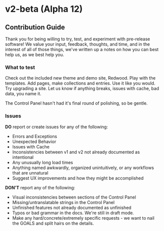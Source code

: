 # v2-beta (Alpha 12)

## Contribution Guide

Thank you for being willing to try, test, and experiment with pre-release software! We value your input, feedback, thoughts, and time, and in the interest of all of those things, we've written up a notes on how you can best help us, as we best help you.

### What to test

Check out the included new theme and demo site, Redwood. Play with the templates. Add pages, make collections and entries. Use it like you would. Try upgrading a site. Let us know if anything breaks, issues with cache, bad data, you name it.

The Control Panel hasn't had it's final round of polishing, so be gentle.

### Issues

**DO** report or create issues for any of the following:

- Errors and Exceptions
- Unexpected Behavior
- Issues with Cache
- Inconsistencies between v1 and v2 not already documented as intentional
- Any unusually long load times
- Anything named awkwardly, organized unintuitively, or any workflows that are unnatural
- Suggest UX improvements and how they might be accomplished

**DON'T** report any of the following:

- Visual inconsistencies between sections of the Control Panel
- Missing/untranslatable strings in the Control Panel
- Unfinished features not already documented as unfinished
- Typos or bad grammar in the docs. We're still in draft mode.
- Make any hard/concrete/extremely specific requests - we want to nail the GOALS and split hairs on the details.
